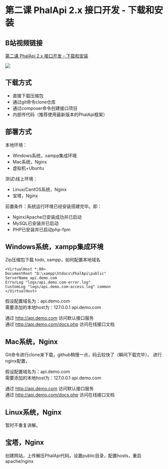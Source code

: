 # 第二课 PhalApi 2.x 接口开发 - 下载和安装

## B站视频链接
[第二课 PhalApi 2.x 接口开发 - 下载和安装](https://www.bilibili.com/video/av83160783/?redirectFrom=h5)

[![](http://cd8.yesapi.net/yesyesapi_20200113095442_2f39af463eac2f457c5dbeb3f5ae3d60.png)](https://www.bilibili.com/video/av83160783/?redirectFrom=h5)

## 下载方式
 + 直接下载压缩包
 + 通过git命令clone仓库
 + 通过composer命令创建接口项目
 + 内部传代码（推荐使用最新版本的PhalApi框架）

## 部署方式
本地环境：
 + Windows系统，xampp集成环境
 + Mac系统，Nginx
 + 虚拟机+Ubuntu

测试\线上环境： 
 + Linux/CentOS系统，Nginx
 + 宝塔，Nginx

前置条件：系统运行环境已经安装搭建完毕。即：
 + Nginx/Apache已安装成功并已启动
 + MySQL已安装并已启动
 + PHP已安装并已启动php-fpm

## Windows系统，xampp集成环境
Zip压缩包下载
todo, xampp，如何配置本地域名

```
<VirtualHost *:80>
DocumentRoot "D:\xampp\htdocs\PhalApi\public"
ServerName api.demo.com
ErrorLog "logs/api.demo.com-error.log"
CustomLog "logs/api.demo.com-access.log" common
</VirtualHost>
```

假设配置域名为：api.demo.com  
需要添加的本地host为：127.0.0.1 api.demo.com  

通过 http://api.demo.com 访问默认接口服务  
通过 http://api.demo.com/docs.php 访问在线接口文档  

## Mac系统，Nginx
Git命令进行clone来下载，github稍慢一点，码云较快了（瞬间下载完毕）。
进行nginx配置，

假设配置域名为：api.demo.com   
需要添加的本地host为：127.0.0.1 api.demo.com  

通过 http://api.demo.com 访问默认接口服务  
通过 http://api.demo.com/docs.php 访问在线接口文档  

## Linux系统，Nginx
暂时不重复讲解。

## 宝塔，Nginx
创建网站，上传解压PhalApi代码，设置public目录，配置hosts，重启apache/nginx

